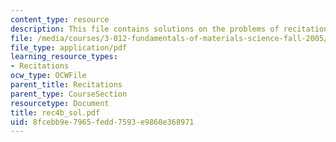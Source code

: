 ```yaml
---
content_type: resource
description: This file contains solutions on the problems of recitation 4.
file: /media/courses/3-012-fundamentals-of-materials-science-fall-2005/8fcebb9e7965fedd7593e9860e368971_rec4b_sol.pdf
file_type: application/pdf
learning_resource_types:
- Recitations
ocw_type: OCWFile
parent_title: Recitations
parent_type: CourseSection
resourcetype: Document
title: rec4b_sol.pdf
uid: 8fcebb9e-7965-fedd-7593-e9860e368971
---
```

